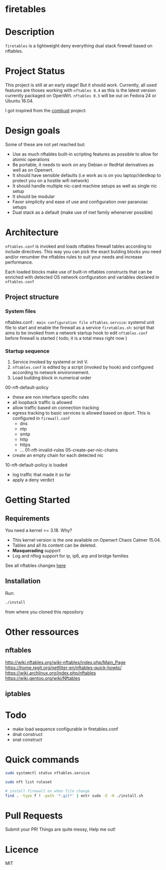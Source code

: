# firetables

# Description

`firetables` is a lightweight deny everything dual stack firewall based on
nftables.

# Project Status

This project is still at an early stage! But it should work. Currently, all
used features are thoses working with `nftables 0.4` as this is the latest
version currently packaged on OpenWrt. `nftables 0.5` will be out on Fedora 24
or Ubuntu 16.04.

I got inspired from the [combust](https://github.com/gavinhungry/combust)
project:

# Design goals

Some of these are not yet reached but:

* Use as much nftables built-in scripting features as possible to allow for atomic operations
* Be portable, it needs to work on any Debian or RedHat derivatives as well as on Openwrt.
* It should have sensible defaults (i.e work as is on you laptop//destkop to protect you on a hostile wifi network)
* It should handle multiple nic-card machine setups as well as single nic setup
* It should be modular
* Favor simplicity and ease of use and configuration over paranoiac setups
* Dual stack as a default (make use of inet family whenerver possible)

# Architecture

`nftables.conf` is invoked and loads nftables firewall tables according to
include directives. This way you can pick the exact bulding blocks you need
and/or renumber the nftables rules to suit your needs and increase performance.

Each loaded blocks make use of built-in nftables constructs that can be
enriched with detected OS network configuration and variables declared in
`nftables.conf`

## Project structure

### System files

nftables.conf`: main configuration file
nftables.service`: systemd unit file to start and enable the firewall as a service
`firetables.sh`: script that aims to be invoked from a network startup hook to edit `nftables.conf` before firewall is started ( todo; it is a total mess right now )

### Startup sequence

1. Service invoked by systemd or init V.
2. `nftables.conf` is edited by a script (invoked by hook) and configured according to network environnement.
3. Load building block in numerical order

00-nft-default-policy
* these are non interface specific rules
* all loopback traffic is allowed
* allow traffic based on connection tracking
* egress tracking to basic services is allowed based on dport. This is configured in `firewall.conf`
  * dns
  * ntp
  * smtp
  * http
  * https
  * ...
01-nft-invalid-rules
05-create-per-nic-chains
* create an empty chain for each detected nic

10-nft-default-policy is loaded
* log traffic that made it so far
* apply a deny verdict

# Getting Started

## Requirements

You need a kernel >= 3.18. Why?

* This kernel version is the one available on Openwrt Chaos Calmer 15.04.
* Tables and all its content can be deleted.
* **Masquerading** support
* Log and nflog support for ip, ip6, arp and bridge families

See all nftables changes [here](http://wiki.nftables.org/wiki-nftables/index.php/List_of_updates_since_Linux_kernel_3.13)

## Installation

Run:

```bash
./install
```
from where you cloned this repository

# Other ressources

## nftables

<http://wiki.nftables.org/wiki-nftables/index.php/Main_Page>
<https://home.regit.org/netfilter-en/nftables-quick-howto/>
<https://wiki.archlinux.org/index.php/nftables>
<https://wiki.gentoo.org/wiki/Nftables>

## iptables

# Todo

* make load sequence configurable in firetables.conf
* dnat construct
* snat construct

# Quick commands

```bash
sudo systemctl status nftables.service

sudo nft list ruleset

# install firewall on when file change
find . -type f ! -path '*.git*' | entr sudo -E -H ./install.sh
```

# Pull Requests

Submit your PR! Things are quite messy, Help me out!

# Licence

MIT
